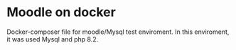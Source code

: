 # Moodle on docker

Docker-composer file for moodle/Mysql test enviroment. In this enviroment, it was used Mysql and php 8.2.

